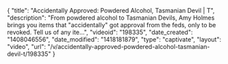 {
    "title": "Accidentally Approved: Powdered Alcohol, Tasmanian Devil | T",
    "description": "From powdered alcohol to Tasmanian Devils, Amy Holmes brings you items that \"accidentally\" got approval from the feds, only to be revoked. Tell us of any ite...",
    "videoid": "198335",
    "date_created": "1408046556",
    "date_modified": "1418181879",
    "type": "captivate",
    "layout": "video",
    "url": "\/v\/accidentally-approved-powdered-alcohol-tasmanian-devil-t\/198335"
}